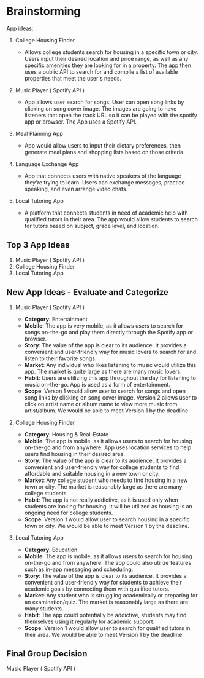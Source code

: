# Brainstorming
App ideas: 
1. College Housing Finder
    - Allows college students search for housing in a specific town or city. Users input their desired location and price range, as well as any specific amenities they are looking for in a property. The app then uses a public API to search for and compile a list of available properties that meet the user's needs.

2. Music Player ( Spotify API )
    - App allows user search for songs. User can open song links by clicking on song cover image. The images are going to have listeners that open the track URL so it can be played with the spotify app or browser. The App uses a Spotify API.
    
3. Meal Planning App
    - App would allow users to input their dietary preferences, then generate meal plans and shopping lists based on those criteria.

4. Language Exchange App
    - App that connects users with native speakers of the language they're trying to learn. Users can exchange messages, practice speaking, and even arrange video chats.
    
5. Local Tutoring App
    -  A platform that connects students in need of academic help with qualified tutors in their area. The app would allow students to search for tutors based on subject, grade level, and location.
    

## Top 3 App Ideas
1. Music Player ( Spotify API )
2. College Housing Finder
3. Local Tutoring App

## New App Ideas - Evaluate and Categorize
1. Music Player ( Spotify API )
    - **Category**: Entertainment 
    - **Mobile**: The app is very mobile, as it allows users to search for songs on-the-go and play them directly through the Spotify app or browser.
    - **Story**: The value of the app is clear to its audience. It provides a convenient and user-friendly way for music lovers to search for and listen to their favorite songs.
    - **Market**: Any individual who likes listening to music would utilize this app. The market is quite large as there are many music lovers. 
    - **Habit**: Users are utilizing this app throughout the day for listening to music on-the-go. App is used as a form of entertainment. 
    - **Scope**: Verson 1 would allow user to search for songs and open song links by clicking on song cover image. Version 2 allows user to click on artist name or album name to view more music from artist/album. We would be able to meet Version 1 by the deadline.

2. College Housing Finder
    - **Category**: Housing & Real-Estate
    - **Mobile**: The app is mobile, as it allows users to search for housing on-the-go and from anywhere. App uses location services to help users find housing in their desired area.
    - **Story**: The value of the app is clear to its audience. It provides a convenient and user-friendly way for college students to find affordable and suitable housing in a new town or city.
    - **Market**: Any college student who needs to find housing in a new town or city. The market is reasonably large as there are many college students. 
    - **Habit**: The app is not really addictive, as it is used only when students are looking for housing. It will be utilized as housing is an ongoing need for college students.
    - **Scope**: Version 1 would allow user to search housing in a specific town or city. We would be able to meet Version 1 by the deadline.

3. Local Tutoring App
    - **Category**: Education
    - **Mobile**: The app is mobile, as it allows users to search for housing on-the-go and from anywhere. The app could also utilize features such as in-app messaging and scheduling. 
    - **Story**: The value of the app is clear to its audience. It provides a convenient and user-friendly way for students to achieve their academic goals by connecting them with qualified tutors.
    - **Market**: Any  student who is struggling academically or preparing for an examination/quiz. The market is reasonably large as there are many students. 
    - **Habit**: The app could potentially be addictive, students may find themselves using it regularly for academic support.
    - **Scope**: Version 1 would allow user to search for qualified tutors in their area. We would be able to meet Version 1 by the deadline.

## Final Group Decision
 Music Player ( Spotify API )
